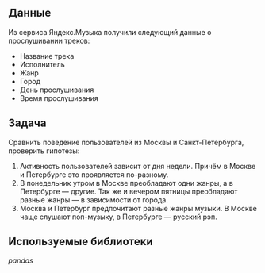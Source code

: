 ## Данные
Из сервиса Яндекс.Музыка получили следующий данные о прослушивании треков:
* Название трека
* Исполнитель
* Жанр
* Город
* День прослушивания
* Время прослушивания

## Задача
Сравнить поведение пользователей из Москвы и Санкт-Петербурга, проверить гипотезы:
1. Активность пользователей зависит от дня недели. Причём в Москве и Петербурге это проявляется по-разному.
2. В понедельник утром в Москве преобладают одни жанры, а в Петербурге — другие. Так же и вечером пятницы преобладают разные жанры — в зависимости от города. 
3. Москва и Петербург предпочитают разные жанры музыки. В Москве чаще слушают поп-музыку, в Петербурге — русский рэп.

## Используемые библиотеки
*pandas*
